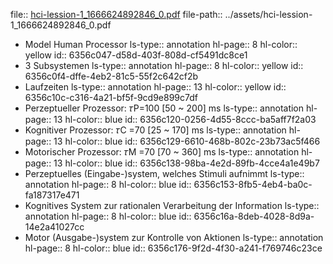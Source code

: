file:: [hci-lession-1_1666624892846_0.pdf](../assets/hci-lession-1_1666624892846_0.pdf)
file-path:: ../assets/hci-lession-1_1666624892846_0.pdf

- Model Human Processor
  ls-type:: annotation
  hl-page:: 8
  hl-color:: yellow
  id:: 6356c047-d58d-403f-808d-cf5491dc8ce1
- 3 Subsystemen
  ls-type:: annotation
  hl-page:: 8
  hl-color:: yellow
  id:: 6356c0f4-dffe-4eb2-81c5-55f2c642cf2b
- Laufzeiten
  ls-type:: annotation
  hl-page:: 13
  hl-color:: yellow
  id:: 6356c10c-c316-4a21-bf5f-9cd9e899c7df
- Perzeptueller Prozessor: 𝜏P=100 [50 ~ 200] ms
  ls-type:: annotation
  hl-page:: 13
  hl-color:: blue
  id:: 6356c120-0256-4d55-8ccc-ba5aff7f2a03
- Kognitiver Prozessor: 𝜏C =70 [25 ~ 170] ms
  ls-type:: annotation
  hl-page:: 13
  hl-color:: blue
  id:: 6356c129-6610-468b-802c-23b73ac5f466
- Motorischer Prozessor: 𝜏M =70 [70 ~ 360] ms
  ls-type:: annotation
  hl-page:: 13
  hl-color:: blue
  id:: 6356c138-98ba-4e2d-89fb-4cce4a1e49b7
- Perzeptuelles (Eingabe-)system, welches Stimuli aufnimmt
  ls-type:: annotation
  hl-page:: 8
  hl-color:: blue
  id:: 6356c153-8fb5-4eb4-ba0c-fa187317e471
- Kognitives System zur rationalen Verarbeitung der Information
  ls-type:: annotation
  hl-page:: 8
  hl-color:: blue
  id:: 6356c16a-8deb-4028-8d9a-14e2a41027cc
- Motor (Ausgabe-)system zur Kontrolle von Aktionen
  ls-type:: annotation
  hl-page:: 8
  hl-color:: blue
  id:: 6356c176-9f2d-4f30-a241-f769746c23ce